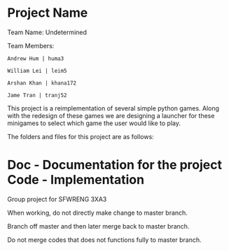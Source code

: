 # Project Name

Team Name: Undetermined

Team Members:

    Andrew Hum | huma3

    William Lei | leim5

    Arshan Khan | khana172

    Jame Tran | tranj52



This project is a reimplementation of several simple python games. Along with the redesign of these games we are designing a launcher
for these minigames to select which game the user would like to play.

The folders and files for this project are as follows:

Doc - Documentation for the project
Code - Implementation
=======
Group project for SFWRENG 3XA3

When working, do not directly make change to master branch.

Branch off master and then later merge back to master branch.

Do not merge codes that does not functions fully to master branch.
